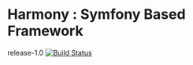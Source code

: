 Harmony : Symfony Based Framework
=================================

release-1.0 [![Build Status](https://secure.travis-ci.org/VerticalTab/Harmony.png?branch=release-1.0)](http://travis-ci.org/VerticalTab/Harmony)
